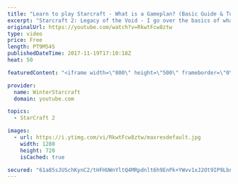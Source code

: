 ```yaml
---
title: "Learn to play Starcraft - What is a Gameplan? (Basic Guide & Tutorial)"
excerpt: "Starcraft 2: Legacy of the Void - I go over the basics of what a gameplan in starcraft 2 is and how to put one together.  Note this is not a guide on WHAT gameplan you should be using as each race!"
originalUrl: https://youtube.com/watch?v=RkwtFcw8ztw
type: video
price: Free
length: PT9M54S
publishedDateTime: 2017-11-19T17:10:18Z
heat: 50

featuredContent: "<iframe width=\"800\" height=\"500\" frameborder=\"0\" src=\"https://www.youtube.com/embed/RkwtFcw8ztw\" allow=\"accelerometer; autoplay; encrypted-media; gyroscope; picture-in-picture\" allowfullscreen></iframe>"

provider:
  name: WinterStarcraft
  domain: youtube.com

topics:
  - StarCraft 2

images:
  - url: https://i.ytimg.com/vi/RkwtFcw8ztw/maxresdefault.jpg
    width: 1280
    height: 720
    isCached: true

secured: "61a85sJUSchKynC2/tHFHUWnYltQ4MRpdnlt6h9EnPk+YWvv1xJ2Ot9IP9Lbne+rUoSHg56ATmFK96q8wYpDZElOlQw9wyw8df8iuGY1/6k901RuZ4NwexF6Tg9kQp8CTe0pdPMjvwbBqahkKfwktbDmgQHsAxQMpZK8/dz+Rttz9F/VbSTgB7920Br5MkKixjaBQOMF8iNnQoNyqnh6hZsvh8Mzc4Qqk72gyGXLGhnFOIl7BKqiLSqHZnf9ITr0pBGpz2haNrKzPn50ib4A8/11Hcyx5W+lmF/nKQ7774EOxGg82uMo2xvhv+YqBA3rDFC0La/mRRadpxO5SXnUvo9ia5Cum51fsZvaWe2CzYzuzqgSLx5cF0i6nO0ftwB7M/lzEaibwnf7O0YknOT4ExOydN9Un315ICEUi/udrik=;NI99wXqgdyQ7PPqzM+ufPg=="
---
```


